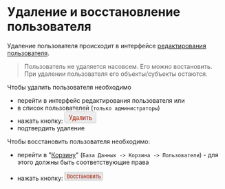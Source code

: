 # Удаление и восстановление пользователя

Удаление пользователя происходит в интерфейсе [редактирования пользователя](accounts-user-edit.html).

>Пользователь не удаляется насовсем. Его можно востановить.
>При удалении пользователя его объекты/субъекты остаются.

Чтобы удалить пользователя необходимо
- перейти в интерфейс редактирования пользователя
или 
- в список пользователей (`только администраторы`)
- нажать кнопку: ![](../images/button-user-delete.png)
- подтвердить удаление

Чтобы восстановить пользователя необходимо: 
- перейти в "[Корзину](database-trash.html)" (`База Данных -> Корзина -> Пользователи`) - для этого должны быть соответствующие права
 
- нажать кнопку: ![](../images/button-user-restore.png)
